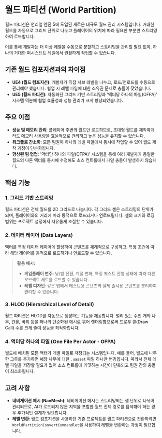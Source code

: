 # 월드 파티션 (World Partition)

월드 파티션은 언리얼 엔진 5에 도입된 새로운 대규모 월드 관리 시스템입니다. 거대한 월드를 자동으로 그리드 단위로 나누고 플레이어의 위치에 따라 필요한 부분만 스트리밍하여 로드합니다.

이를 통해 개발자는 더 이상 레벨을 수동으로 분할하고 스트리밍을 관리할 필요 없이, 하나의 거대한 퍼시스턴트 레벨에서 원활하게 작업할 수 있습니다.

## 기존 월드 컴포지션과의 차이점

-   **UE4 (월드 컴포지션)**: 개발자가 직접 서브 레벨을 나누고, 로드/언로드를 수동으로 관리해야 했습니다. 협업 시 레벨 파일에 대한 소유권 문제로 충돌이 잦았습니다.
-   **UE5 (월드 파티션)**: 자동화된 그리드 기반 스트리밍과 '액터당 하나의 파일(OFPA)' 시스템 덕분에 협업 효율성과 성능 관리가 크게 향상되었습니다.

## 주요 이점

-   **성능 및 메모리 관리**: 플레이어 주변의 월드만 로드하므로, 초대형 월드를 제작하더라도 메모리 사용량을 효율적으로 관리하고 높은 성능을 유지할 수 있습니다.
-   **워크플로 간소화**: 모든 팀원이 하나의 레벨 파일에서 동시에 작업할 수 있어 월드 제작 과정이 단순화됩니다.
-   **향상된 팀 협업**: '액터당 하나의 파일(OFPA)' 시스템을 통해 여러 개발자가 동일한 월드의 다른 액터를 동시에 수정해도 소스 컨트롤에서 파일 충돌이 발생하지 않습니다.

## 핵심 기능

### 1. 그리드 기반 스트리밍

월드 파티션은 전체 월드를 2D 그리드로 나눕니다. 각 그리드 셀은 스트리밍의 단위가 되며, 플레이어와의 거리에 따라 동적으로 로드되거나 언로드됩니다. 셀의 크기와 로딩 범위는 프로젝트 설정에서 자유롭게 조절할 수 있습니다.

### 2. 데이터 레이어 (Data Layers)

액터를 특정 데이터 레이어에 할당하여 콘텐츠를 체계적으로 구성하고, 특정 조건에 따라 해당 레이어를 동적으로 로드하거나 언로드할 수 있습니다.

> **활용 예시:**
> -   **게임플레이 변주**: 낮/밤 전환, 계절 변화, 특정 퀘스트 진행 상태에 따라 다른 오브젝트 세트를 로드할 수 있습니다.
> -   **레벨 디자인**: 같은 맵에서 테스트용 콘텐츠와 실제 출시용 콘텐츠를 분리하여 관리할 수 있습니다.

### 3. HLOD (Hierarchical Level of Detail)

월드 파티션은 HLOD를 자동으로 생성하는 기능을 제공합니다. 멀리 있는 수천 개의 나무, 건물, 바위 등을 하나의 단순화된 메시로 묶어 렌더링함으로써 드로우 콜(Draw Call) 수를 크게 줄여 성능을 최적화합니다.

### 4. 액터당 하나의 파일 (One File Per Actor - OFPA)

월드에 배치된 모든 액터가 개별 파일로 저장되는 시스템입니다. 예를 들어, 월드에 나무 한 그루를 추가하면 해당 나무에 대한 `.uasset` 파일 하나만 변경됩니다. 따라서 전체 레벨 파일을 저장할 필요가 없어 소스 컨트롤에 커밋하는 시간이 단축되고 팀원 간의 충돌이 최소화됩니다.

## 고려 사항

-   **네비게이션 메시 (NavMesh)**: 네비게이션 메시는 스트리밍되는 셀 단위로 나뉘어 관리되므로, AI가 로드되지 않은 지역을 포함한 월드 전체 경로를 탐색해야 하는 경우 추가적인 설계가 필요합니다.
-   **레벨 변환**: 월드 컴포지션을 사용하던 기존 프로젝트를 월드 파티션으로 전환하려면 `WorldPartitionConvertCommandlet`을 사용하여 레벨을 변환하는 과정이 필요합니다.